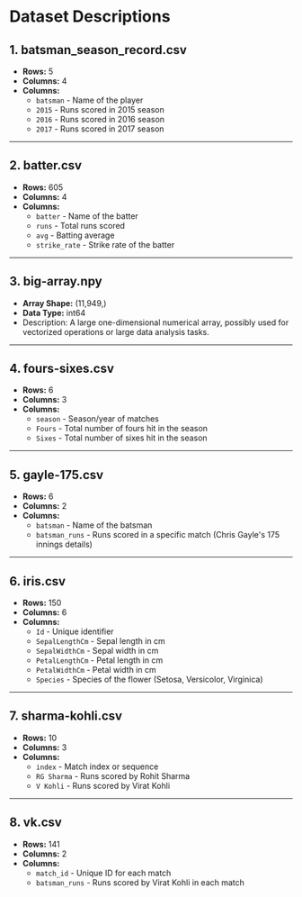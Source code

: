 # Dataset Descriptions

## 1. batsman_season_record.csv
- **Rows:** 5  
- **Columns:** 4  
- **Columns:**  
  - `batsman` - Name of the player  
  - `2015` - Runs scored in 2015 season  
  - `2016` - Runs scored in 2016 season  
  - `2017` - Runs scored in 2017 season  

---

## 2. batter.csv
- **Rows:** 605  
- **Columns:** 4  
- **Columns:**  
  - `batter` - Name of the batter  
  - `runs` - Total runs scored  
  - `avg` - Batting average  
  - `strike_rate` - Strike rate of the batter  

---

## 3. big-array.npy
- **Array Shape:** (11,949,)  
- **Data Type:** int64  
- Description: A large one-dimensional numerical array, possibly used for vectorized operations or large data analysis tasks.

---

## 4. fours-sixes.csv
- **Rows:** 6  
- **Columns:** 3  
- **Columns:**  
  - `season` - Season/year of matches  
  - `Fours` - Total number of fours hit in the season  
  - `Sixes` - Total number of sixes hit in the season  

---

## 5. gayle-175.csv
- **Rows:** 6  
- **Columns:** 2  
- **Columns:**  
  - `batsman` - Name of the batsman  
  - `batsman_runs` - Runs scored in a specific match (Chris Gayle's 175 innings details)

---

## 6. iris.csv
- **Rows:** 150  
- **Columns:** 6  
- **Columns:**  
  - `Id` - Unique identifier  
  - `SepalLengthCm` - Sepal length in cm  
  - `SepalWidthCm` - Sepal width in cm  
  - `PetalLengthCm` - Petal length in cm  
  - `PetalWidthCm` - Petal width in cm  
  - `Species` - Species of the flower (Setosa, Versicolor, Virginica)

---

## 7. sharma-kohli.csv
- **Rows:** 10  
- **Columns:** 3  
- **Columns:**  
  - `index` - Match index or sequence  
  - `RG Sharma` - Runs scored by Rohit Sharma  
  - `V Kohli` - Runs scored by Virat Kohli  

---

## 8. vk.csv
- **Rows:** 141  
- **Columns:** 2  
- **Columns:**  
  - `match_id` - Unique ID for each match  
  - `batsman_runs` - Runs scored by Virat Kohli in each match  

